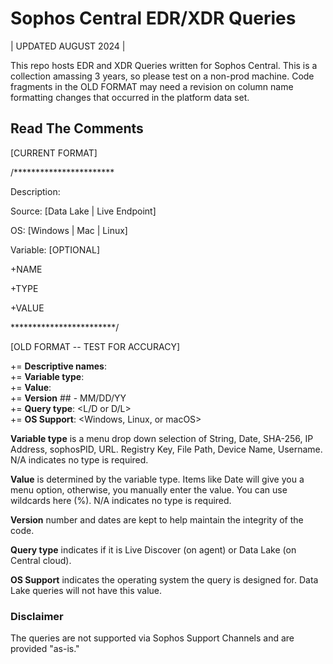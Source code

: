 # Sophos Central EDR/XDR Queries 
| UPDATED AUGUST 2024 |

This repo hosts EDR and XDR Queries written for Sophos Central. This is a collection amassing 3 years, so please test on a non-prod machine. Code fragments in the OLD FORMAT may need a revision on column name formatting changes that occurred in the platform data set.

## Read The Comments

[CURRENT FORMAT] 

/***********************

Description:

Source:     [Data Lake | Live Endpoint]  

OS:         [Windows | Mac | Linux]       

Variable:   [OPTIONAL]

  +NAME
  
  +TYPE
  
  +VALUE

************************/


[OLD FORMAT -- TEST FOR ACCURACY]

  += **Descriptive names**: <variableName>  
  += **Variable type**: <type>  
  += **Value**: <value>  
  += **Version** ## - MM/DD/YY  
  += **Query type**: <L/D or D/L>  
  += **OS Support**: <Windows, Linux, or macOS>  

**Variable type** is a menu drop down selection of String, Date, SHA-256, IP Address, sophosPID, URL. Registry Key, File Path, Device Name, Username. N/A indicates no type is required.
  
**Value** is determined by the variable type. Items like Date will give you a menu option, otherwise, you manually enter the value. You can use wildcards here (%). N/A indicates no type is required.
  
**Version** number and dates are kept to help maintain the integrity of the code. 

**Query type** indicates if it is Live Discover (on agent) or Data Lake (on Central cloud).
  
**OS Support** indicates the operating system the query is designed for. Data Lake queries will not have this value.
  
### Disclaimer
  
The queries are not supported via Sophos Support Channels and are provided "as-is."
